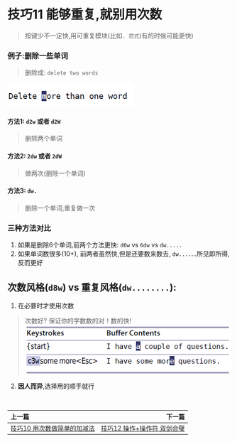 # 技巧11 能够重复,就别用次数

> 按键少不一定快,用可重复模块(比如`. 范式`)有的时候可能更快)

### 例子:删除一些单词
> 删除成: `delete two words`

![tip11_1](../../images/tip11_1.png)  

#### 方法1: `d2w` 或者 `d2W`
> 删除两个单词

#### 方法2: `2dw` 或者 `2dW`
> 做两次(删除一个单词)

#### 方法3: `dw.`
> 删除一个单词,重复做一次

### 三种方法对比
1. 如果是删除6个单词,前两个方法更快: `d6w` vs `6dw` vs `dw.....`
2. 如果单词数很多(10+), 前两者虽然快,但是还要数来数去, `dw....`...所见即所得,反而更好

## 次数风格(`d8w`) vs 重复风格(`dw........`):

1. 在必要时才使用次数
> 次数好? 保证你的字数数的对！数的快! <br>
> ![tip11_2](../../images/tip11_2.png)  

2. **因人而异**,选择用的顺手就行

<br>  

|上一篇|下一篇|
|:---|---:|
| [技巧10 用次数做简单的加减法](tip10.md)    | [技巧12 操作+操作符 双剑合璧](tip12.md)|
